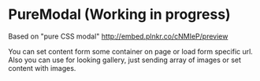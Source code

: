# PureModal (Working in progress)

Based on "pure CSS modal" http://embed.plnkr.co/cNMIeP/preview

You can set content form some container on page or load form specific url. Also you can use for looking gallery, just sending array of images or set content with images.
